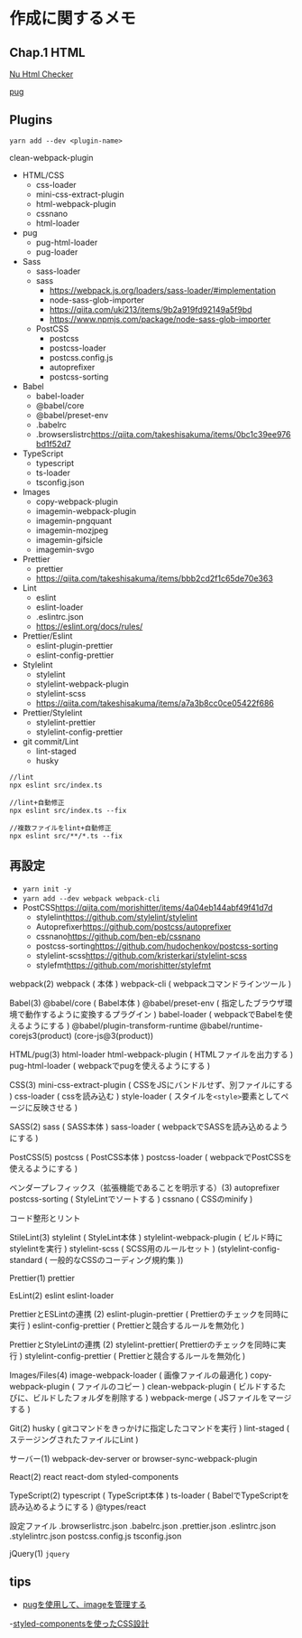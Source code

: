 # 作成に関するメモ

## Chap.1 HTML

[Nu Html Checker](https://validator.w3.org/nu/)

[pug](https://pugjs.org/api/getting-started.html)



## Plugins

`yarn add --dev <plugin-name>`

clean-webpack-plugin

- HTML/CSS
  - css-loader
  - mini-css-extract-plugin
  - html-webpack-plugin
  - cssnano
  - html-loader
- pug
  - pug-html-loader
  - pug-loader
- Sass
  - sass-loader
  - sass
    - <https://webpack.js.org/loaders/sass-loader/#implementation>
    - node-sass-glob-importer
    - <https://qiita.com/uki213/items/9b2a919fd92149a5f9bd>
    - <https://www.npmjs.com/package/node-sass-glob-importer>
  - PostCSS
    - postcss
    - postcss-loader
    - postcss.config.js
    - autoprefixer
    - postcss-sorting
- Babel
  - babel-loader
  - @babel/core
  - @babel/preset-env
  - .babelrc
  - .browserslistrc<https://qiita.com/takeshisakuma/items/0bc1c39ee976bd1f52d7>
- TypeScript
  - typescript
  - ts-loader
  - tsconfig.json
- Images
  - copy-webpack-plugin
  - imagemin-webpack-plugin
  - imagemin-pngquant
  - imagemin-mozjpeg
  - imagemin-gifsicle
  - imagemin-svgo
- Prettier
  - prettier
  - <https://qiita.com/takeshisakuma/items/bbb2cd2f1c65de70e363>
- Lint
  - eslint
  - eslint-loader
  - .eslintrc.json
  - <https://eslint.org/docs/rules/>
- Prettier/Eslint
  - eslint-plugin-prettier
  - eslint-config-prettier
- Stylelint
  - stylelint
  - stylelint-webpack-plugin
  - stylelint-scss
  - <https://qiita.com/takeshisakuma/items/a7a3b8cc0ce05422f686>
- Prettier/Stylelint
  - stylelint-prettier
  - stylelint-config-prettier
- git commit/Lint
  - lint-staged
  - husky

```shell
//lint
npx eslint src/index.ts

//lint+自動修正
npx eslint src/index.ts --fix

//複数ファイルをlint+自動修正
npx eslint src/**/*.ts --fix
```

## 再設定

- `yarn init -y`
- `yarn add --dev webpack webpack-cli`
- PostCSS<https://qiita.com/morishitter/items/4a04eb144abf49f41d7d>
  - stylelint<https://github.com/stylelint/stylelint>
  - Autoprefixer<https://github.com/postcss/autoprefixer>
  - cssnano<https://github.com/ben-eb/cssnano>
  - postcss-sorting<https://github.com/hudochenkov/postcss-sorting>
  - stylelint-scss<https://github.com/kristerkari/stylelint-scss>
  - stylefmt<https://github.com/morishitter/stylefmt>

webpack(2)
webpack ( 本体 )
webpack-cli ( webpackコマンドラインツール )

Babel(3)
@babel/core ( Babel本体 )
@babel/preset-env ( 指定したブラウザ環境で動作するように変換するプラグイン )
babel-loader ( webpackでBabelを使えるようにする )
@babel/plugin-transform-runtime
@babel/runtime-corejs3(product)
(core-js@3(product))

HTML/pug(3)
html-loader
html-webpack-plugin ( HTMLファイルを出力する )
pug-html-loader ( webpackでpugを使えるようにする )

CSS(3)
mini-css-extract-plugin ( CSSをJSにバンドルせず、別ファイルにする )
css-loader ( cssを読み込む )
style-loader ( スタイルを`<style>`要素としてページに反映させる )

SASS(2)
sass ( SASS本体 )
sass-loader ( webpackでSASSを読み込めるようにする )

PostCSS(5)
postcss ( PostCSS本体 )
postcss-loader ( webpackでPostCSSを使えるようにする )

ベンダープレフィックス（拡張機能であることを明示する）(3)
autoprefixer
postcss-sorting ( StyleLintでソートする )
cssnano ( CSSのminify )


コード整形とリント

StileLint(3)
stylelint ( StyleLint本体 )
stylelint-webpack-plugin ( ビルド時にstylelintを実行 )
stylelint-scss ( SCSS用のルールセット )
(stylelint-config-standard ( 一般的なCSSのコーディング規約集 ))

Prettier(1)
prettier

EsLint(2)
eslint
eslint-loader

PrettierとESLintの連携 (2)
eslint-plugin-prettier ( Prettierのチェックを同時に実行 )
eslint-config-prettier ( Prettierと競合するルールを無効化 )

PrettierとStyleLintの連携 (2)
stylelint-prettier( Prettierのチェックを同時に実行 )
stylelint-config-prettier ( Prettierと競合するルールを無効化 )


Images/Files(4)
image-webpack-loader ( 画像ファイルの最適化 )
copy-webpack-plugin ( ファイルのコピー )
clean-webpack-plugin ( ビルドするたびに、ビルドしたフォルダを削除する )
webpack-merge ( JSファイルをマージする )

Git(2)
husky ( gitコマンドをきっかけに指定したコマンドを実行 )
lint-staged ( ステージングされたファイルにLint )

サーバー(1)
webpack-dev-server
or
browser-sync-webpack-plugin

React(2)
react
react-dom
styled-components

TypeScript(2)
typescript ( TypeScript本体 )
ts-loader ( BabelでTypeScriptを読み込めるようにする )
@types/react



設定ファイル
.browserlistrc.json
.babelrc.json
.prettier.json
.eslintrc.json
.stylelintrc.json
postcss.config.js
tsconfig.json

jQuery(1)
`jquery`


## tips

- [pugを使用して、imageを管理する](https://jackswim3411.hatenablog.com/entry/2020/08/30/003725)

-[styled-componentsを使ったCSS設計](https://qiita.com/taneba/items/4547830b461d11a69a20)

